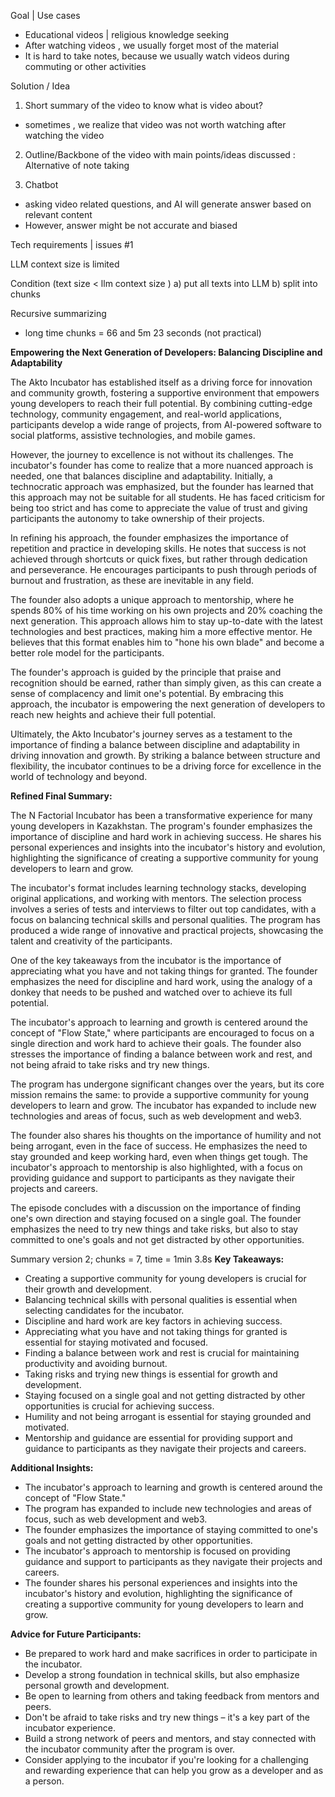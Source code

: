 Goal | Use cases

- Educational videos | religious knowledge seeking 
- After watching videos , we usually forget most of the material
- It is hard to take notes, because we usually watch videos during commuting or other activities

Solution / Idea

1) Short summary of the video to know what is video about?
- sometimes , we realize that video was not worth watching after watching the video

2) Outline/Backbone of the video with main points/ideas discussed : Alternative of note taking

3) Chatbot 
- asking video related questions, and AI will generate answer based on relevant content
- However, answer might be not accurate and biased 


Tech requirements | issues #1

LLM context size is limited

Condition (text size < llm context size )
a) put all texts into LLM
b) split into chunks 

Recursive summarizing 
* long time chunks = 66 and 5m 23 seconds (not practical)

**Empowering the Next Generation of Developers: Balancing Discipline and Adaptability**

The Akto Incubator has established itself as a driving force for innovation and community growth, fostering a supportive environment that empowers young developers to reach their full potential. By combining cutting-edge technology, community engagement, and real-world applications, participants develop a wide range of projects, from AI-powered software to social platforms, assistive technologies, and mobile games.

However, the journey to excellence is not without its challenges. The incubator's founder has come to realize that a more nuanced approach is needed, one that balances discipline and adaptability. Initially, a technocratic approach was emphasized, but the founder has learned that this approach may not be suitable for all students. He has faced criticism for being too strict and has come to appreciate the value of trust and giving participants the autonomy to take ownership of their projects.

In refining his approach, the founder emphasizes the importance of repetition and practice in developing skills. He notes that success is not achieved through shortcuts or quick fixes, but rather through dedication and perseverance. He encourages participants to push through periods of burnout and frustration, as these are inevitable in any field.

The founder also adopts a unique approach to mentorship, where he spends 80% of his time working on his own projects and 20% coaching the next generation. This approach allows him to stay up-to-date with the latest technologies and best practices, making him a more effective mentor. He believes that this format enables him to "hone his own blade" and become a better role model for the participants.

The founder's approach is guided by the principle that praise and recognition should be earned, rather than simply given, as this can create a sense of complacency and limit one's potential. By embracing this approach, the incubator is empowering the next generation of developers to reach new heights and achieve their full potential.

Ultimately, the Akto Incubator's journey serves as a testament to the importance of finding a balance between discipline and adaptability in driving innovation and growth. By striking a balance between structure and flexibility, the incubator continues to be a driving force for excellence in the world of technology and beyond.

**Refined Final Summary:**

The N Factorial Incubator has been a transformative experience for many young developers in Kazakhstan. The program's founder emphasizes the importance of discipline and hard work in achieving success. He shares his personal experiences and insights into the incubator's history and evolution, highlighting the significance of creating a supportive community for young developers to learn and grow.

The incubator's format includes learning technology stacks, developing original applications, and working with mentors. The selection process involves a series of tests and interviews to filter out top candidates, with a focus on balancing technical skills and personal qualities. The program has produced a wide range of innovative and practical projects, showcasing the talent and creativity of the participants.

One of the key takeaways from the incubator is the importance of appreciating what you have and not taking things for granted. The founder emphasizes the need for discipline and hard work, using the analogy of a donkey that needs to be pushed and watched over to achieve its full potential.

The incubator's approach to learning and growth is centered around the concept of "Flow State," where participants are encouraged to focus on a single direction and work hard to achieve their goals. The founder also stresses the importance of finding a balance between work and rest, and not being afraid to take risks and try new things.

The program has undergone significant changes over the years, but its core mission remains the same: to provide a supportive community for young developers to learn and grow. The incubator has expanded to include new technologies and areas of focus, such as web development and web3.

The founder also shares his thoughts on the importance of humility and not being arrogant, even in the face of success. He emphasizes the need to stay grounded and keep working hard, even when things get tough. The incubator's approach to mentorship is also highlighted, with a focus on providing guidance and support to participants as they navigate their projects and careers.

The episode concludes with a discussion on the importance of finding one's own direction and staying focused on a single goal. The founder emphasizes the need to try new things and take risks, but also to stay committed to one's goals and not get distracted by other opportunities.


Summary version 2; chunks = 7, time = 1min 3.8s
**Key Takeaways:**

* Creating a supportive community for young developers is crucial for their growth and development.
* Balancing technical skills with personal qualities is essential when selecting candidates for the incubator.
* Discipline and hard work are key factors in achieving success.
* Appreciating what you have and not taking things for granted is essential for staying motivated and focused.
* Finding a balance between work and rest is crucial for maintaining productivity and avoiding burnout.
* Taking risks and trying new things is essential for growth and development.
* Staying focused on a single goal and not getting distracted by other opportunities is crucial for achieving success.
* Humility and not being arrogant is essential for staying grounded and motivated.
* Mentorship and guidance are essential for providing support and guidance to participants as they navigate their projects and careers.

**Additional Insights:**

* The incubator's approach to learning and growth is centered around the concept of "Flow State."
* The program has expanded to include new technologies and areas of focus, such as web development and web3.
* The founder emphasizes the importance of staying committed to one's goals and not getting distracted by other opportunities.
* The incubator's approach to mentorship is focused on providing guidance and support to participants as they navigate their projects and careers.
* The founder shares his personal experiences and insights into the incubator's history and evolution, highlighting the significance of creating a supportive community for young developers to learn and grow.

**Advice for Future Participants:**

* Be prepared to work hard and make sacrifices in order to participate in the incubator.
* Develop a strong foundation in technical skills, but also emphasize personal growth and development.
* Be open to learning from others and taking feedback from mentors and peers.
* Don't be afraid to take risks and try new things – it's a key part of the incubator experience.
* Build a strong network of peers and mentors, and stay connected with the incubator community after the program is over.
* Consider applying to the incubator if you're looking for a challenging and rewarding experience that can help you grow as a developer and as a person.